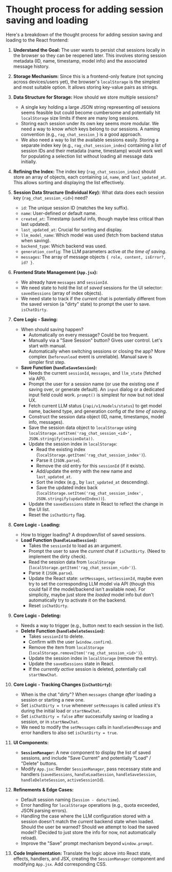 # Thought process for adding session saving and loading #

Here's a breakdown of the thought process for adding session saving and loading to the React frontend:

1.  **Understand the Goal:** The user wants to persist chat sessions locally in the browser so they can be reopened later. This involves storing session metadata (ID, name, timestamp, model info) and the associated message history.

2.  **Storage Mechanism:** Since this is a frontend-only feature (not syncing across devices/users yet), the browser's `localStorage` is the simplest and most suitable option. It allows storing key-value pairs as strings.

3.  **Data Structure for Storage:** How should we store multiple sessions?
    *   A single key holding a large JSON string representing *all* sessions seems feasible but could become cumbersome and potentially hit `localStorage` size limits if there are many long sessions.
    *   Storing each session under its own key seems more modular. We need a way to know *which* keys belong to our sessions. A naming convention (e.g., `rag_chat_session_`) is a good approach.
    *   We also need a way to list the available sessions easily. Storing a separate index key (e.g., `rag_chat_session_index`) containing a list of session IDs and their metadata (name, timestamp) would work well for populating a selection list without loading all message data initially.

4.  **Refining the Index:** The index key (`rag_chat_session_index`) should store an array of objects, each containing `id`, `name`, and `last_updated_at`. This allows sorting and displaying the list effectively.

5.  **Session Data Structure (Individual Key):** What data does each session key (`rag_chat_session_<id>`) need?
    *   `id`: The unique session ID (matches the key suffix).
    *   `name`: User-defined or default name.
    *   `created_at`: Timestamp (useful info, though maybe less critical than last updated).
    *   `last_updated_at`: Crucial for sorting and display.
    *   `llm_model_name`: Which model was used (fetch from backend status when saving).
    *   `backend_type`: Which backend was used.
    *   `generation_config`: The LLM parameters active *at the time of saving*.
    *   `messages`: The array of message objects `{ role, content, isError?, id? }`.

6.  **Frontend State Management (`App.jsx`):**
    *   We already have `messages` and `sessionId`.
    *   We need state to hold the list of *saved* sessions for the UI selector: `savedSessions` (array of index objects).
    *   We need state to track if the *current* chat is potentially different from the saved version (a "dirty" state) to prompt the user to save. `isChatDirty`.

7.  **Core Logic - Saving:**
    *   When should saving happen?
        *   Automatically on every message? Could be too frequent.
        *   Manually via a "Save Session" button? Gives user control. Let's start with manual.
        *   Automatically when switching sessions or closing the app? More complex (`beforeunload` event is unreliable). Manual save is simpler first step.
    *   **Save Function (`handleSaveSession`):**
        *   Needs the current `sessionId`, `messages`, and `llm_state` (fetched via API).
        *   Prompt the user for a session name (or use the existing one if saving over, or generate default). An `input` dialog or a dedicated input field could work. `prompt()` is simplest for now but not ideal UX.
        *   Fetch current LLM status (`/api/v1/models/status`) to get model name, backend type, and generation config *at the time of saving*.
        *   Construct the session data object (ID, name, timestamps, model info, messages).
        *   Save the session data object to `localStorage` using `localStorage.setItem('rag_chat_session_<id>', JSON.stringify(sessionData))`.
        *   Update the session index in `localStorage`:
            *   Read the existing index (`localStorage.getItem('rag_chat_session_index')`).
            *   Parse it (`JSON.parse`).
            *   Remove the old entry for this `sessionId` (if it exists).
            *   Add/update the entry with the new name and `last_updated_at`.
            *   Sort the index (e.g., by `last_updated_at` descending).
            *   Save the updated index back (`localStorage.setItem('rag_chat_session_index', JSON.stringify(updatedIndex))`).
        *   Update the `savedSessions` state in React to reflect the change in the UI list.
        *   Reset the `isChatDirty` flag.

8.  **Core Logic - Loading:**
    *   How to trigger loading? A dropdown/list of saved sessions.
    *   **Load Function (`handleLoadSession`):**
        *   Takes the `sessionId` to load as an argument.
        *   Prompt the user to save the *current* chat if `isChatDirty`. (Need to implement the dirty check).
        *   Read the session data from `localStorage` (`localStorage.getItem('rag_chat_session_<id>')`).
        *   Parse it (`JSON.parse`).
        *   Update the React state: `setMessages`, `setSessionId`, maybe even try to set the corresponding LLM model via API (though this could fail if the model/backend isn't available now). For simplicity, maybe just store the *loaded* model info but don't automatically try to activate it on the backend.
        *   Reset `isChatDirty`.

9.  **Core Logic - Deleting:**
    *   Needs a way to trigger (e.g., button next to each session in the list).
    *   **Delete Function (`handleDeleteSession`):**
        *   Takes `sessionId` to delete.
        *   Confirm with the user (`window.confirm`).
        *   Remove the item from `localStorage` (`localStorage.removeItem('rag_chat_session_<id>')`).
        *   Update the session index in `localStorage` (remove the entry).
        *   Update the `savedSessions` state in React.
        *   If the *currently active* session is deleted, potentially call `startNewChat`.

10. **Core Logic - Tracking Changes (`isChatDirty`):**
    *   When is the chat "dirty"? When `messages` change *after* loading a session or starting a new one.
    *   Set `isChatDirty = true` whenever `setMessages` is called *unless* it's during the initial load or `startNewChat`.
    *   Set `isChatDirty = false` after successfully saving or loading a session, or in `startNewChat`.
    *   We need to modify the `setMessages` calls in `handleSendMessage` and error handlers to also set `isChatDirty = true`.

11. **UI Components:**
    *   **`SessionManager`:** A new component to display the list of saved sessions, and include "Save Current" and potentially "Load" / "Delete" buttons.
    *   Modify `App.jsx`: Render `SessionManager`, pass necessary state and handlers (`savedSessions`, `handleLoadSession`, `handleSaveSession`, `handleDeleteSession`, `activeSessionId`).

12. **Refinements & Edge Cases:**
    *   Default session naming (`Session - date/time`).
    *   Error handling for `localStorage` operations (e.g., quota exceeded, JSON parsing errors).
    *   Handling the case where the LLM configuration stored with a session doesn't match the *current* backend state when loaded. Should the user be warned? Should we attempt to load the saved model? (Decided to just store the info for now, not automatically reload).
    *   Improve the "Save" prompt mechanism beyond `window.prompt`.

13. **Code Implementation:** Translate the logic above into React state, effects, handlers, and JSX, creating the `SessionManager` component and modifying `App.jsx`. Add corresponding CSS.
